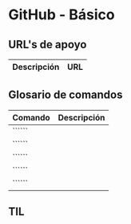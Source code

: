 # GitHub - Básico

## URL's de apoyo

| Descripción | URL |
| ------------- | ------------- |

## Glosario de comandos

| Comando | Descripción |
| ------------- | ------------- |
| `````` | |
| `````` | |
| `````` | |
| `````` | |
| `````` | |

## TIL

